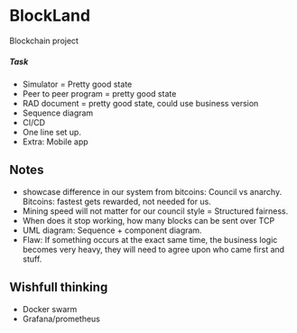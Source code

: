 # BlockLand
Blockchain project


##### Task
- Simulator = Pretty good state
- Peer to peer program = pretty good state
- RAD document = pretty good state, could use business version
- Sequence diagram
- CI/CD
- One line set up.
- Extra: Mobile app

## Notes
- showcase difference in our system from bitcoins: Council vs anarchy. Bitcoins: fastest gets rewarded, not needed for us.
- Mining speed will not matter for our council style = Structured fairness.
- When does it stop working, how many blocks can be sent over TCP
- UML diagram: Sequence + component diagram.
- Flaw: If something occurs at the exact same time, the business logic becomes very heavy, they will need to agree upon who came first and stuff.

## Wishfull thinking
- Docker swarm
- Grafana/prometheus
